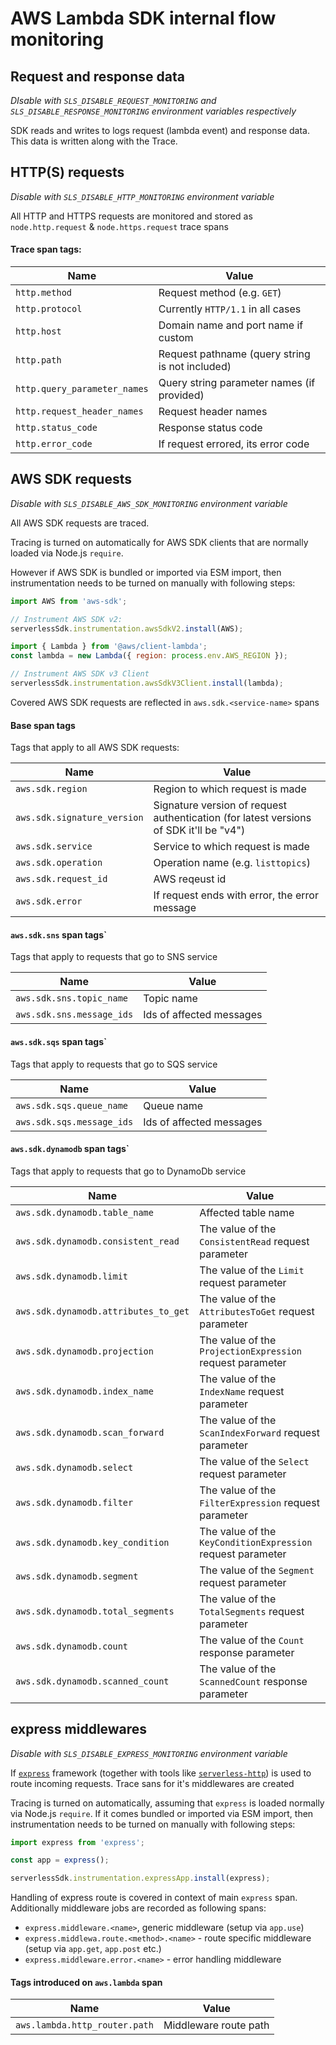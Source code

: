 # AWS Lambda SDK internal flow monitoring

## Request and response data

_DIsable with `SLS_DISABLE_REQUEST_MONITORING` and `SLS_DISABLE_RESPONSE_MONITORING` environment variables respectively_

SDK reads and writes to logs request (lambda event) and response data. This data is written along with the Trace.

## HTTP(S) requests

_Disable with `SLS_DISABLE_HTTP_MONITORING` environment variable_

All HTTP and HTTPS requests are monitored and stored as `node.http.request` & `node.https.request` trace spans

#### Trace span tags:

| Name                         | Value                                           |
| ---------------------------- | ----------------------------------------------- |
| `http.method`                | Request method (e.g. `GET`)                     |
| `http.protocol`              | Currently `HTTP/1.1` in all cases               |
| `http.host`                  | Domain name and port name if custom             |
| `http.path`                  | Request pathname (query string is not included) |
| `http.query_parameter_names` | Query string parameter names (if provided)      |
| `http.request_header_names`  | Request header names                            |
| `http.status_code`           | Response status code                            |
| `http.error_code`            | If request errored, its error code              |

## AWS SDK requests

_Disable with `SLS_DISABLE_AWS_SDK_MONITORING` environment variable_

All AWS SDK requests are traced.

Tracing is turned on automatically for AWS SDK clients that are normally loaded via Node.js `require`.

However if AWS SDK is bundled or imported via ESM import, then instrumentation needs to be turned on manually with following steps:

```javascript
import AWS from 'aws-sdk';

// Instrument AWS SDK v2:
serverlessSdk.instrumentation.awsSdkV2.install(AWS);

import { Lambda } from '@aws/client-lambda';
const lambda = new Lambda({ region: process.env.AWS_REGION });

// Instrument AWS SDK v3 Client
serverlessSdk.instrumentation.awsSdkV3Client.install(lambda);
```

Covered AWS SDK requests are reflected in `aws.sdk.<service-name>` spans

#### Base span tags

Tags that apply to all AWS SDK requests:

| Name                        | Value                                                                                  |
| --------------------------- | -------------------------------------------------------------------------------------- |
| `aws.sdk.region`            | Region to which request is made                                                        |
| `aws.sdk.signature_version` | Signature version of request authentication (for latest versions of SDK it'll be "v4") |
| `aws.sdk.service`           | Service to which request is made                                                       |
| `aws.sdk.operation`         | Operation name (e.g. `listtopics`)                                                     |
| `aws.sdk.request_id`        | AWS reqeust id                                                                         |
| `aws.sdk.error`             | If request ends with error, the error message                                          |

#### `aws.sdk.sns` span tags`

Tags that apply to requests that go to SNS service

| Name                      | Value                    |
| ------------------------- | ------------------------ |
| `aws.sdk.sns.topic_name`  | Topic name               |
| `aws.sdk.sns.message_ids` | Ids of affected messages |

#### `aws.sdk.sqs` span tags`

Tags that apply to requests that go to SQS service

| Name                      | Value                    |
| ------------------------- | ------------------------ |
| `aws.sdk.sqs.queue_name`  | Queue name               |
| `aws.sdk.sqs.message_ids` | Ids of affected messages |

#### `aws.sdk.dynamodb` span tags`

Tags that apply to requests that go to DynamoDb service

| Name                                 | Value                                                       |
| ------------------------------------ | ----------------------------------------------------------- |
| `aws.sdk.dynamodb.table_name`        | Affected table name                                         |
| `aws.sdk.dynamodb.consistent_read`   | The value of the `ConsistentRead` request parameter         |
| `aws.sdk.dynamodb.limit`             | The value of the `Limit` request parameter                  |
| `aws.sdk.dynamodb.attributes_to_get` | The value of the `AttributesToGet` request parameter        |
| `aws.sdk.dynamodb.projection`        | The value of the `ProjectionExpression` request parameter   |
| `aws.sdk.dynamodb.index_name`        | The value of the `IndexName` request parameter              |
| `aws.sdk.dynamodb.scan_forward`      | The value of the `ScanIndexForward` request parameter       |
| `aws.sdk.dynamodb.select`            | The value of the `Select` request parameter                 |
| `aws.sdk.dynamodb.filter`            | The value of the `FilterExpression` request parameter       |
| `aws.sdk.dynamodb.key_condition`     | The value of the `KeyConditionExpression` request parameter |
| `aws.sdk.dynamodb.segment`           | The value of the `Segment` request parameter                |
| `aws.sdk.dynamodb.total_segments`    | The value of the `TotalSegments` request parameter          |
| `aws.sdk.dynamodb.count`             | The value of the `Count` response parameter                 |
| `aws.sdk.dynamodb.scanned_count`     | The value of the `ScannedCount` response parameter          |

## express middlewares

_Disable with `SLS_DISABLE_EXPRESS_MONITORING` environment variable_

If [`express`](https://expressjs.com/) framework (together with tools like [`serverless-http`](https://github.com/dougmoscrop/serverless-http)) is used to route incoming requests. Trace sans for it's middlewares are created

Tracing is turned on automatically, assuming that `express` is loaded normally via Node.js `require`.
If it comes bundled or imported via ESM import, then instrumentation needs to be turned on manually with following steps:

```javascript
import express from 'express';

const app = express();

serverlessSdk.instrumentation.expressApp.install(express);
```

Handling of express route is covered in context of main `express` span. Additionally middleware jobs are recorded as following spans:

- `express.middleware.<name>`, generic middleware (setup via `app.use`)
- `express.middlewa.route.<method>.<name>` - route specific middleware (setup via `app.get`, `app.post` etc.)
- `express.middleware.error.<name>` - error handling middleware

#### Tags introduced on `aws.lambda` span

| Name                          | Value                 |
| ----------------------------- | --------------------- |
| `aws.lambda.http_router.path` | Middleware route path |

